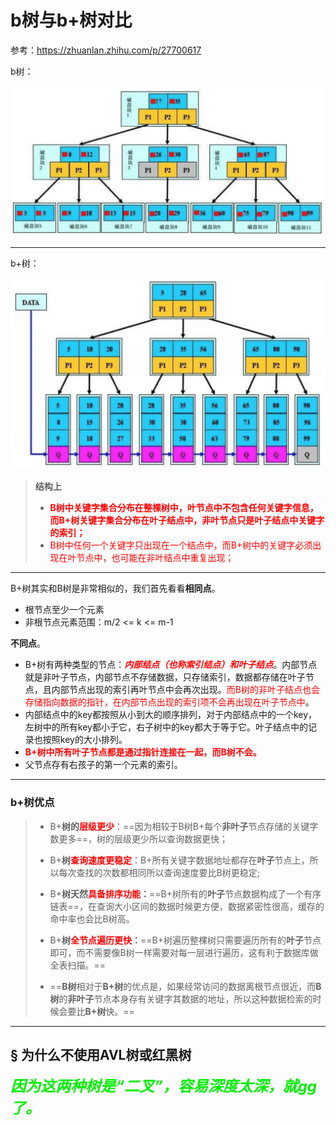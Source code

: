 # b树与b+树对比

参考：https://zhuanlan.zhihu.com/p/27700617

b树：

![image-20200220204911104](../PicSource/image-20200220204911104.png)

------

b+树：

![image-20200220204925761](../PicSource/image-20200220204925761.png)

> **结构上**
>
> - <font color='red'>**B树中关键字集合分布在整棵树中，叶节点中不包含任何关键字信息，而B+树关键字集合分布在叶子结点中，非叶节点只是叶子结点中关键字的索引；**</font>
> - <font color='red'>B树中任何一个关键字只出现在一个结点中，而B+树中的关键字必须出现在叶节点中，也可能在非叶结点中重复出现；</font>

------

B+树其实和B树是非常相似的，我们首先看看**相同点**。

- 根节点至少一个元素
- 非根节点元素范围：m/2 <= k <= m-1

**不同点**。

- B+树有两种类型的节点：<font color='red'>***内部结点（也称索引结点）和叶子结点***</font>。内部节点就是非叶子节点，内部节点不存储数据，只存储索引，数据都存储在叶子节点，且内部节点出现的索引再叶节点中会再次出现。<font color='red'>而B树的非叶子结点也会存储指向数据的指针，在内部节点出现的索引项不会再出现在叶子节点中</font>。
- 内部结点中的key都按照从小到大的顺序排列，对于内部结点中的一个key，左树中的所有key都小于它，右子树中的key都大于等于它。叶子结点中的记录也按照key的大小排列。
- <font color='red'>**B+树中所有叶子节点都是通过指针连接在一起，而B树不会。**</font>
- 父节点存有右孩子的第一个元素的索引。

------

### b+树优点

> - B+**树的<font color='red'>层级更少</font>**：==因为相较于B树B+每个**非叶子**节点存储的关键字数更多==，树的层级更少所以查询数据更快；
>
> - B+**树<font color='red'>查询速度更稳定</font>**：B+所有关键字数据地址都存在**叶子**节点上，所以每次查找的次数都相同所以查询速度要比B树更稳定;
>
> - B+**树天然<font color='red'>具备排序功能</font>：**==B+树所有的**叶子**节点数据构成了一个有序链表==，在查询大小区间的数据时候更方便，数据紧密性很高，缓存的命中率也会比B树高。
>
> - B+**树<font color='red'>全节点遍历更快</font>：**==B+树遍历整棵树只需要遍历所有的**叶子**节点即可，而不需要像B树一样需要对每一层进行遍历，这有利于数据库做全表扫描。==
>
> - ==**B树**相对于**B+树**的优点是，如果经常访问的数据离根节点很近，而**B树**的**非叶子**节点本身存有关键字其数据的地址，所以这种数据检索的时候会要比**B+树**快。==

------

## &sect; 为什么不使用AVL树或红黑树

<font color='gree' size = 5>***因为这两种树是“二叉”，容易深度太深，就gg了。***</font>
